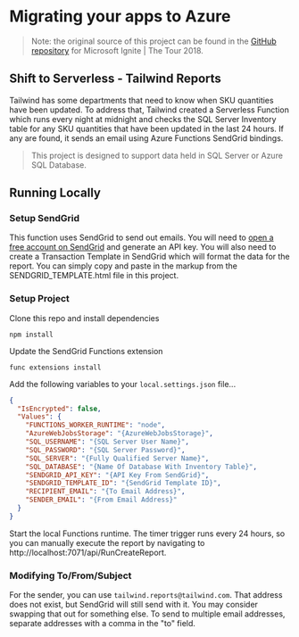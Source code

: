 # Migrating your apps to Azure

> Note: the original source of this project can be found in the [GitHub repository](https://github.com/microsoft/IgniteTheTour/tree/master/DEV%20-%20Building%20your%20Applications%20for%20the%20Cloud/DEV10/src/reports) for Microsoft Ignite | The Tour 2018.

## Shift to Serverless - Tailwind Reports

Tailwind has some departments that need to know when SKU quantities have been updated. To address that, Tailwind created a Serverless Function which runs every night at midnight and checks the SQL Server Inventory table for any SKU quantities that have been updated in the last 24 hours. If any are found, it sends an email using Azure Functions SendGrid bindings.

> This project is designed to support data held in SQL Server or Azure SQL Database.

## Running Locally

### Setup SendGrid

This function uses SendGrid to send out emails. You will need to [open a free account on SendGrid](https://docs.microsoft.com/en-us/azure/sendgrid-dotnet-how-to-send-email#create-a-sendgrid-account) and generate an API key. You will also need to create a Transaction Template in SendGrid which will format the data for the report. You can simply copy and paste in the markup from the SENDGRID_TEMPLATE.html file in this project.

### Setup Project

Clone this repo and install dependencies

```
npm install
```

Update the SendGrid Functions extension

```
func extensions install
```

Add the following variables to your `local.settings.json` file...

```json
{
  "IsEncrypted": false,
  "Values": {
    "FUNCTIONS_WORKER_RUNTIME": "node",
    "AzureWebJobsStorage": "{AzureWebJobsStorage}",
    "SQL_USERNAME": "{SQL Server User Name}",
    "SQL_PASSWORD": "{SQL Server Password}",
    "SQL_SERVER": "{Fully Qualified Server Name}",
    "SQL_DATABASE": "{Name Of Database With Inventory Table}",
    "SENDGRID_API_KEY": "{API Key From SendGrid}",
    "SENDGRID_TEMPLATE_ID": "{SendGrid Template ID}",
    "RECIPIENT_EMAIL": "{To Email Address}",
    "SENDER_EMAIL": "{From Email Address}"
  }
}
```

Start the local Functions runtime. The timer trigger runs every 24 hours, so you can manually execute the report by navigating to http://localhost:7071/api/RunCreateReport.

### Modifying To/From/Subject

For the sender, you can use `tailwind.reports@tailwind.com`. That address does not exist, but SendGrid will still send with it. You may consider swapping that out for something else. To send to multiple email addresses, separate addresses with a comma in the "to" field.